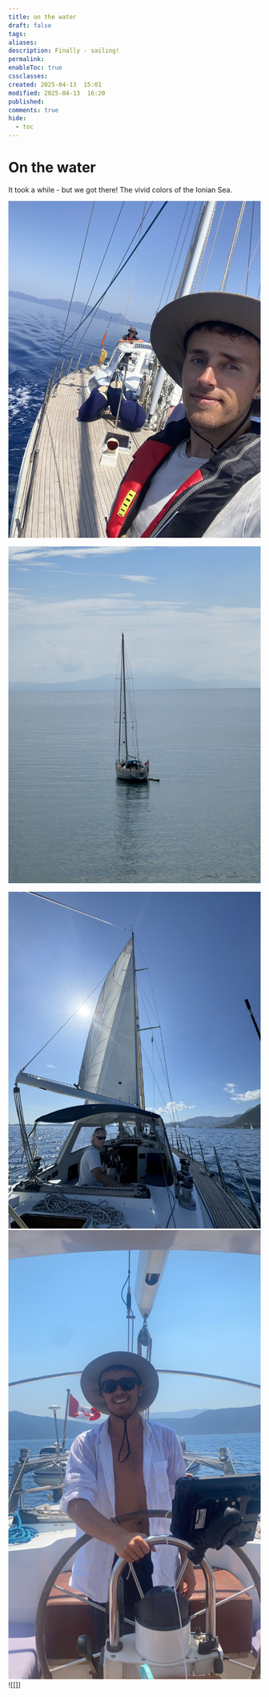 ```yaml
---
title: on the water
draft: false
tags: 
aliases: 
description: Finally - sailing!
permalink: 
enableToc: true
cssclasses: 
created: 2025-04-13  15:01
modified: 2025-04-13  16:20
published: 
comments: true
hide:
  - toc
---
```

# On the water

It took a while - but we got there! The vivid colors of the Ionian Sea. 

![](../attachments/bluewater_selfie.jpg)

![](attachments/fenna_wide.jpg)


![](attachments/fenna_sailing.jpg)
![caelan_at_helm](attachments/caelan_at_helm.jpg)
![[]]
